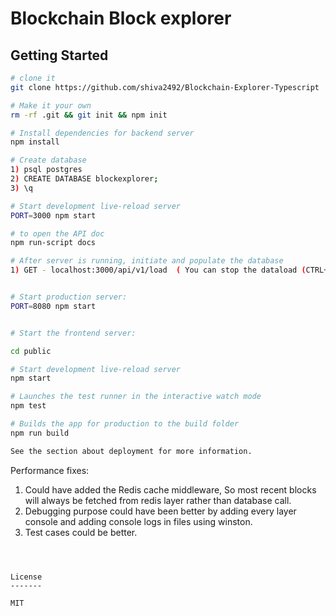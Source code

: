 Blockchain Block explorer 
============================

Getting Started
---------------

```sh
# clone it
git clone https://github.com/shiva2492/Blockchain-Explorer-Typescript

# Make it your own
rm -rf .git && git init && npm init

# Install dependencies for backend server
npm install

# Create database 
1) psql postgres
2) CREATE DATABASE blockexplorer;
3) \q

# Start development live-reload server
PORT=3000 npm start

# to open the API doc
npm run-script docs

# After server is running, initiate and populate the database 
1) GET - localhost:3000/api/v1/load  ( You can stop the dataload (CTRL+C) in the midddle because it takes time )


# Start production server:
PORT=8080 npm start


# Start the frontend server:

cd public

# Start development live-reload server
npm start

# Launches the test runner in the interactive watch mode
npm test

# Builds the app for production to the build folder
npm run build

See the section about deployment for more information.
```

Performance fixes: 

1) Could have added the Redis cache middleware, So most recent blocks will always be fetched from redis layer rather than database call.
2) Debugging purpose could have been better by adding every layer console and adding console logs in files using winston.
3) Test cases could be better.


```



License
-------

MIT


